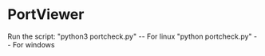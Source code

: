 # PortViewer
Run the script: "python3 portcheck.py" -- For linux
                "python portcheck.py" -- For windows
